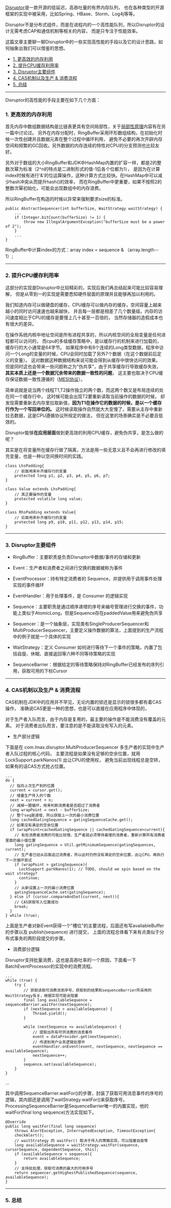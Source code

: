 [Disruptor](https://github.com/LMAX-Exchange/disruptor)是一款开源的低延迟，高吞吐量的有界内存队列，
也在各种类型的开源框架的实现中被采用，比如Spring、HBase、Storm、Log4j等等。

Disruptor不是分布式组件，而是在进程内的一个高性能队列，所以Disruptor的设计无需考虑CAP和通信机制等相关的内容，
而是只专注于性能效率。

这篇文章主要聊一聊Disruptor中的一些实现高性能的手段以及它的设计思路，如何抽象出我们可以借鉴的思想。

- [1. 更高效的内存利用](https://github.com/BBLLMYD/blog/blob/master/blogs/%E6%B5%85%E6%9E%90%E9%AB%98%E6%80%A7%E8%83%BD%E9%98%9F%E5%88%97Disruptor.md#1-%E6%9B%B4%E9%AB%98%E6%95%88%E7%9A%84%E5%86%85%E5%AD%98%E5%88%A9%E7%94%A8)
- [2. 提升CPU缓存利用率](https://github.com/BBLLMYD/blog/blob/master/blogs/%E6%B5%85%E6%9E%90%E9%AB%98%E6%80%A7%E8%83%BD%E9%98%9F%E5%88%97Disruptor.md#2-%E6%8F%90%E5%8D%87cpu%E7%BC%93%E5%AD%98%E5%88%A9%E7%94%A8%E7%8E%87)
- [3. Disruptor主要组件]()
- [4. CAS机制以及生产 & 消费流程]()
- [5. 总结](https://github.com/BBLLMYD/blog/blob/master/blogs/%E6%B5%85%E6%9E%90%E9%AB%98%E6%80%A7%E8%83%BD%E9%98%9F%E5%88%97Disruptor.md#5-%E6%80%BB%E7%BB%93)

---

Disruptor的高性能的手段主要在如下几个方面：

### 1. 更高效的内存利用

首先内存中数组数据结构是比链表更具有空间局部性，关于[局部性原理]()内容有在另一篇中讨论过。
另外在内存分配时，RingBuffer采用环形数组结构，在初始化时候一次性创建并且数据元素在整个过程中循环利用，
避免不必要的再次开辟内存空间和频繁的GC回收。另外数据的内存连续的特性对CPU的分支预测也比较友好。

另外对于数组的大小RingBuffer和JDK中HashMap内置的扩容一样，都是2的整数次幂为标准（2^n的特点是二进制形式的值-1后各个位都为1），
是因为在计算index时候有进行'&'的位运算操作，这种计算方式比较快。在HashMap中可以减少hash冲突从而提升hash()的效率，
而在RingBuffer中更重要，如果不按照2的整数次幂初始化，可能会出现数组中的内存浪费。

所以RingBuffer在构造的时候以异常来强制要求size的标准。

```
public AbstractSequencer(int bufferSize, WaitStrategy waitStrategy) {
    ...
    if (Integer.bitCount(bufferSize) != 1) {
        throw new IllegalArgumentException("bufferSize must be a power of 2");
    }
    ...
}
```

RingBuffer中计算index的方式：array index = sequence & （array.length－1）;

---

### 2. 提升CPU缓存利用率

这部分的实现是Disruptor中比较精彩的，实现后我们再总结起来可能比较容易理解，
但是从零到一的实现是需要悉知硬件层面的原理并且能够再加以利用的。

我们知道内存可以做硬盘的缓存，CPU缓存可以做内存的缓存，空间容量上越来越小的同时访问速速也越来越快，
并且每一层都是相差了几个数量级。内存的访问速度相比于CPU的缓存是要慢上几十甚至一百倍的，
当然存储器的造假成本也有很大的差异。

在操作系统内核中地址空间是所有进程共享的，所以内核空间的全局变量是任何进程都可以访问的，
而cpu的多级缓存策略中，是以缓存行的机制来进行加载的，缓存行的大小通常是64字节。
如果程序中有8个连续的Long类型数据，程序中访问一个Long的变量的时候，CPU会同时加载了另外7个数据（在这个数据前后定义的变量）。
这对数据这种数据结构来说可能会得到从缓存中很快访问的效果。
但是同时这也会带来一些问题称之为"伪共享"，由于共享缓存行导致缓存失效，
**其实本质上还是一个数据冗余带来的数据一致性的问题**，
这主要也取决于CPU缓存保证数据一致性遵循的（[MESI协议](https://zh.wikipedia.org/wiki/MESI%E5%8D%8F%E8%AE%AE)）。

简单说就是说当两个线程T1,T2操作独立的两个数，而这两个数又是布局连续的处在同一个缓存行中，
这时候可能会出现T2要重新读取当前操作的数据的时候，
却发现需要重新去内存里拉取新值，**因为T1在操作它的数据的时候，是以一个缓存行作为一个写回单位的。**
这时候读取操作自然就大大变慢了，需要从主存中重新拉去数据，这是CPU遵循协议所规定的做法，
但在这里的场景确实是不必要且低效的。

Disruptor能够**在应用层面**做到更高效的利用CPU缓存，避免伪共享，是怎么做的呢？

其实是在将变量所在缓存行做了隔离，方法是用一些无意义且不会再进行修改的填充变量，也是一种以空间换时间的实践。

```
class LhsPadding{
    // 前面用来补齐缓存行的变量
    protected long p1, p2, p3, p4, p5, p6, p7;
}

class Value extends LhsPadding{
    // 真正要操作的变量
    protected volatile long value;
}

class RhsPadding extends Value{
    // 后面用来补齐缓存行的变量
    protected long p9, p10, p11, p12, p13, p14, p15;
}
```


---


### 3. Disruptor主要组件

- RingBuffer：主要职责是负责Disruptor中数据/事件的存储和更新

- Event：生产者和消费者之间进行交换的数据被称为事件

- EventProcessor：持有特定消费者的 Sequence，并提供用于调用事件处理实现的事件循环

- EventHandler：用于处理事件，是 Consumer 的逻辑实现

- Sequence：主要职责是通过顺序递增的序号来编号管理进行交换的事件，功能上类似于AtomicLong，但是Sequence存在paddedValue用来避免伪共享

- Sequencer：是一个抽象层，实现类有SingleProducerSequencer和MultiProducerSequencer，主要定义操作数据的算法，上面提到的生产流程中的例子就是一个具体的实现

- WaitStrategy：定义 Consumer 如何进行等待下一个事件的策略，内置了包括自旋、休眠、直接返回等六种不同等待策略的实现

- SequenceBarrier：根据给定的等待策略保持对RingBuffer已经发布的序列引用，获取可用的下标Cursor

---

### 4. CAS机制以及生产 & 消费流程

CAS机制在JDK中的应用并不罕见，无论内置的锁还是显示的锁很多都有着CAS操作，
准确说CAS更是一种的思想，也是可以直接在应用程序中体现的，

对于生产者入队而言，由于内存是复用的，最主要的操作是不能消费没有覆盖的元素。
对于消费者出队而言，要注意的是不能读取没有写入的元素。

- 生产部分逻辑

下面是在 com.lmax.disruptor.MultiProducerSequencer 多生产者的实现中生产者入队过程的核心代码，
主要流程是如果没有足够的空余位置，就用 LockSupport.parkNanos(1) 出让CPU的使用权，
避免当前出现线程总是空转，如果有的话CAS方式抢占位置。

```
...
do {
  // 指向上次生产到的位置
  current = cursor.get();
  // 增量生产传入的个数
  next = current + n;
  // 减掉一圈循环，用来判断消费者是否超过了消费者
  long wrapPoint = next - bufferSize;
  // 整个seq是递增，所以获取上一次的最小消费位置
  long cachedGatingSequence = gatingSequenceCache.get();
  // 如果没有满足的空余位置
  if (wrapPoint>cachedGatingSequence || cachedGatingSequence>current){
    // 有些消费者消费的可能比较慢，生产者就必须等待最慢的消费者，重新计算所有消费者里面的最小值位置
    long gatingSequence = Util.getMinimumSequence(gatingSequences, current);
    // 生产者已经从后面追过消费者，所以此时仍然没有满足的空余位置，出让CPU，再执行下一次循环尝试
    if (wrapPoint > gatingSequence){
      LockSupport.parkNanos(1); // TODO, should we spin based on the wait strategy?
      continue;
    }
    // 从新设置上一次的最小消费位置
    gatingSequenceCache.set(gatingSequence);
  } else if (cursor.compareAndSet(current, next)){
    // CAS获取写入位置成功
    break;
  }
} while (true);

```

上面是生产者对新Event获得一个"槽位"的主要流程，后面还有写avaliableBuffer的步骤以及 publish(sequence) 进行提交，
上面的流程总体看下来有点类似于分布式事务的两阶段提交的步骤。

- 消费部分逻辑

Disruptor支持批量消费，这也是高吞吐率的一个原因，下面看一下BatchEventProcessor的实现中的消费流程。

```
...
while (true) {
    try {
        // 获取读取可消费消息序号，获取到的结果和sequenceBarrier所采用的WaitStrategy有关，根据实现可能会阻塞
        final long availableSequence = sequenceBarrier.waitFor(nextSequence);
        if (nextSequence > availableSequence) {
            Thread.yield();
        }

        while (nextSequence <= availableSequence) {
            // 提取出所有可供消费的消息事件
            event = dataProvider.get(nextSequence);
            // 传递到用户业务逻辑处理中
            eventHandler.onEvent(event, nextSequence, nextSequence == availableSequence);
            nextSequence++;
        }
        sequence.set(availableSequence);
    }
}
```
...     

其中调用SequenceBarrier.waitFor()的步骤，封装了获取可用消息事件的序号的逻辑，其内部还是调用了waitStrategy.waitFor()来获取序号。
ProcessingSequenceBarrier是SequenceBarrier唯一的内置实现，他的waitFor(final long sequence)方法实现如下。

```
@Override
public long waitFor(final long sequence)
    throws AlertException, InterruptedException, TimeoutException{
    checkAlert();
    // waitStrategy 的 waitFor() 取决于传入的策略实现，可以阻塞自旋等
    long availableSequence = waitStrategy.waitFor(sequence, cursorSequence, dependentSequence, this);
    if (availableSequence < sequence){
        return availableSequence;
    }
    // 支持批处理，获取可消费的最大的可用序号
    return sequencer.getHighestPublishedSequence(sequence, availableSequence);
}

```

---


### 5. 总结


